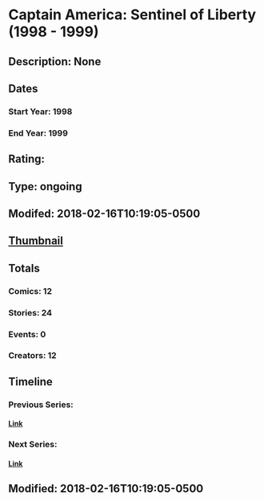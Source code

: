 # Captain America: Sentinel of Liberty (1998 - 1999)
## Description: None
## Dates
### Start Year: 1998
### End Year: 1999
## Rating: 
## Type: ongoing
## Modifed: 2018-02-16T10:19:05-0500
## [Thumbnail](http://i.annihil.us/u/prod/marvel/i/mg/6/40/5a86f6110b4e6.jpg)
## Totals
### Comics: 12
### Stories: 24
### Events: 0
### Creators: 12
## Timeline
### Previous Series: 
#### [Link]()
### Next Series: 
#### [Link]()
## Modified: 2018-02-16T10:19:05-0500